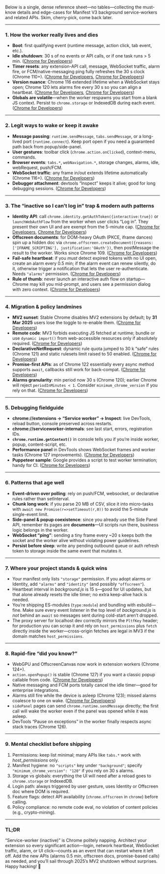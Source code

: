 Below is a single, dense reference sheet—no tables—collecting the must-know details and edge-cases for Manifest V3 background service-workers and related APIs. Skim, cherry-pick, come back later.

---

### 1.  How the worker really lives and dies

* **Boot**: first qualifying event (runtime message, action click, tab event, etc.).
* **Idle shutdown**: 30 s of no events or API calls, or if one task runs > 5 min. ([Chrome for Developers][1])
* **Timer resets**: any extension-API call, message, WebSocket traffic, alarm fire, or FCM/native-messaging ping fully refreshes the 30 s clock (Chrome 110+). ([Chrome for Developers][1], [Chrome for Developers][2])
* **Version nuance**: Chrome 116 extended lifetime when a WebSocket stays open; Chrome 120 lets alarms fire every 30 s so you can align a heartbeat. ([Chrome for Developers][1], [Chrome for Developers][3])
* **Globals are volatile**—when the worker respawns you start from a blank JS context. Persist to `chrome.storage` or IndexedDB during each event. ([Chrome for Developers][1])

---

### 2.  Legit ways to wake or keep it awake

* **Message passing**: `runtime.sendMessage`, `tabs.sendMessage`, or a long-lived port (`runtime.connect`). Keep port open if you need a guaranteed path back from popup/side-panel.
* **User gestures**: toolbar click (`chrome.action.onClicked`), context-menu, commands.
* **Browser events**: `tabs.*`, `webNavigation.*`, storage changes, alarms, idle, webRequest, push/FCM.
* **WebSocket traffic**: any frame in/out extends lifetime automatically (Chrome 116+). ([Chrome for Developers][1])
* **Debugger attachment**: devtools “Inspect” keeps it alive; good for long debugging sessions. ([Chrome for Developers][1])

---

### 3.  The “inactive so I can’t log in” trap & modern auth patterns

* **Identity API**: call `chrome.identity.getAuthToken({interactive:true})` or `launchWebAuthFlow` from the worker when user clicks “Log in”. They present their own UI and are exempt from the 5-minute cap. ([Chrome for Developers][4], [Chrome for Developers][1])
* **Offscreen documents**: for DOM-heavy OAuth (PKCE, iframe dances) spin up a hidden doc via `chrome.offscreen.createDocument({reasons:['IFRAME_SCRIPTING'], justification:'OAuth'})`, then postMessage the result to the worker. Works since Chrome 109. ([Chrome for Developers][5])
* **Fail-safe heartbeat**: if you *must* detect expired tokens with no UI open, create an alarm every 0.5 min; if the alarm event can renew silently, do it, otherwise trigger a notification that lets the user re-authenticate. Needs `"alarms"` permission. ([Chrome for Developers][3])
* **Rule of thumb**: never launch an interactive auth flow on startup—Chrome may kill you mid-prompt, and users see a permission dialog with zero context. ([Chrome for Developers][4])

---

### 4.  Migration & policy landmines

* **MV2 sunset**: Stable Chrome disables MV2 extensions by default; by **31 Mar 2025** users lose the toggle to re-enable them. ([Chrome for Developers][6])
* **Remote code**: MV3 forbids executing JS fetched at runtime; bundle or use `dynamic import()` from web-accessible resources only if absolutely required. ([Chrome for Developers][7])
* **DeclarativeNetRequest**: dynamic rule quota jumped to 30 k “safe” rules (Chrome 121) and static rulesets limit raised to 50 enabled. ([Chrome for Developers][8])
* **Promise-first APIs**: as of Chrome 122 essentially every async method supports `await`, callbacks still work for back-compat. ([Chrome for Developers][9])
* **Alarms granularity**: min period now 30 s (Chrome 120); earlier Chrome will reject `periodInMinutes < 1`. Consider `minimum_chrome_version` if you rely on that. ([Chrome for Developers][3])

---

### 5.  Debugging fieldguide

* **chrome://extensions → “Service worker” → Inspect**: live DevTools, reload button, console preserved across restarts.
* **chrome://serviceworker-internals**: see last start, errors, registration IDs.
* **`chrome.runtime.getContext()`** in console tells you if you’re inside worker, popup, content-script, etc.
* **Performance panel** in DevTools shows WebSocket frames and worker tasks (Chrome 127 improvements). ([Chrome for Developers][10])
* **Puppeteer sample**: Google provides a script to test worker termination; handy for CI. ([Chrome for Developers][9])

---

### 6.  Patterns that age well

* **Event-driven over polling**: rely on push/FCM, websocket, or declarative rules rather than setInterval.
* **Chunk long work**: if you parse 20 MB of CSV, slice it into micro-tasks with `await new Promise(r=>setTimeout(r,0))` to avoid the 5-minute single-event limit.
* **Side-panel & popup coexistence**: since you already use the Side Panel API, remember its pages are **documents**—UI scripts run there, business logic belongs in the worker.
* **WebSocket “ping”**: sending a tiny frame every \~20 s keeps both the socket and the worker alive without violating power guidelines.
* **Persist before sleep**: write any pending outbound queue or auth refresh token to storage inside the same event that mutates it.

---

### 7.  Where your project stands & quick wins

* Your manifest only lists `"storage"` permission. If you adopt alarms or Identity, add `"alarms"` and `"identity"` (and possibly `"offscreen"`).
* Heartbeat interval in *background.js* is 15 s—good for UI updates, but that alone already resets the idle timer; no extra keep-alive hack is needed.
* You’re shipping ES-modules (`type:module`) and bundling with esbuild—fine. Make sure every event listener in the top level of *background.js* is *not* behind an `await` so messages sent during cold-start aren’t dropped.
* The proxy server for localhost dev correctly mirrors the `PltfKey` header; for production you can scrap it and rely on `host_permissions` plus `fetch` directly inside the worker—cross-origin fetches are legal in MV3 if the domain matches `host_permissions`.

---

### 8.  Rapid-fire “did you know?”

* WebGPU and OffscreenCanvas now work in extension workers (Chrome 124+).
* `action.openPopup()` is stable (Chrome 127) if you want a classic popup callable from code. ([Chrome for Developers][2])
* Native messaging and FCM ports totally cancel the idle timer—good for enterprise integrations.
* Alarms still fire while the device is asleep (Chrome 123); missed alarms coalesce to one on wake. ([Chrome for Developers][9])
* `sidePanel` pages can send `chrome.runtime.sendMessage` directly; the first call will wake the worker even if the panel was opened while it was asleep.
* DevTools “Pause on exceptions” in the worker finally respects async stack traces (Chrome 126).

---

### 9.  Mental checklist before shipping

1. Permissions: keep list minimal; many APIs like `tabs.*` work with *host\_permissions* only.
2. Manifest hygiene: no `"scripts"` key under `"background"`; specify `"minimum_chrome_version": "120"` if you rely on 30 s alarms.
3. Storage vs globals: everything the UI will need after a reload goes to `chrome.storage` or IndexedDB.
4. Login path: always triggered by user gesture, uses Identity or Offscreen doc where DOM is required.
5. Feature flags: detect API availability (`chrome.offscreen` in `chrome`) before calling.
6. Policy compliance: no remote code eval, no violation of content policies (e.g., crypto-mining).

---

### TL;DR

“Service-worker (inactive)” is Chrome politely napping. Architect your extension so every significant action—login, network heartbeat, WebSocket traffic, alarm, or UI click—counts as an event that can restart where it left off. Add the new APIs (alarms 0.5 min, offscreen docs, promise-based calls) as needed, and you’ll sail through 2025’s MV2 shutdown without surprises. Happy hacking! 🚀

[1]: https://developer.chrome.com/docs/extensions/develop/concepts/service-workers/lifecycle "The extension service worker lifecycle  |  Chrome Extensions  |  Chrome for Developers"
[2]: https://developer.chrome.com/docs/extensions/whats-new?utm_source=chatgpt.com "What's new in Chrome extensions"
[3]: https://developer.chrome.com/docs/extensions/reference/api/alarms "chrome.alarms  |  API  |  Chrome for Developers"
[4]: https://developer.chrome.com/docs/extensions/reference/api/identity "chrome.identity  |  API  |  Chrome for Developers"
[5]: https://developer.chrome.com/blog/Offscreen-Documents-in-Manifest-v3 "Offscreen Documents in Manifest V3  |  Blog  |  Chrome for Developers"
[6]: https://developer.chrome.com/docs/extensions/develop/migrate/mv2-deprecation-timeline?utm_source=chatgpt.com "Manifest V2 support timeline | Chrome Extensions"
[7]: https://developer.chrome.com/blog/extension-news-january-2024?utm_source=chatgpt.com "What's happening in Chrome Extensions? | Blog"
[8]: https://developer.chrome.com/docs/extensions/reference/api/declarativeNetRequest?utm_source=chatgpt.com "chrome.declarativeNetRequest | API - Chrome for Developers"
[9]: https://developer.chrome.com/docs/extensions/whats-new "What's new in Chrome extensions  |  Chrome Extensions  |  Chrome for Developers"
[10]: https://developer.chrome.com/blog/new-in-devtools-77?utm_source=chatgpt.com "What's New In DevTools (Chrome 77) | Blog"
